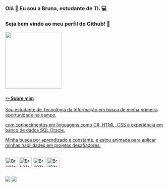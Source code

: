 ### Olá 👋 Eu sou a Bruna, estudante de TI. 💻
<h3> Seja bem vindo ao meu perfil do Github! 🚀 </h3>

<div>
  <a href=https://github.com/brunasantoss95>
    <img height="180em" src="https://github-readme-stats.vercel.app/api?username=brunasantoss95&theme=synthwave&show_icons=true&include_all_comits-true&count-private_true"/>
</div>

<div><h4>〰️ Sobre mim</h4>
<p>Sou estudante de Tecnologia da Informação em busca de minha primeira oportunidade no campo, 
  <p>com conhecimentos em linguagens como C#, HTML, CSS e experiência em banco de dados SQL Oracle.</p> 
  <p>Minha busca por aprendizado é constante, e estou animada para aplicar minhas habilidades em projetos desafiadores.</p>
</div>

<div style="display: inline_block"><br>
  <img align="center" alt="Bruna-C#" height="30" width="40" src="https://cdn.jsdelivr.net/gh/devicons/devicon/icons/csharp/csharp-original.svg" />
  <img align="center" alt="Bruna-html" height="30" width="40" src="https://cdn.jsdelivr.net/gh/devicons/devicon/icons/html5/html5-original.svg" />
  <img align="center" alt="Bruna-css" height="30" width="40" src="https://cdn.jsdelivr.net/gh/devicons/devicon/icons/css3/css3-original.svg" />
  <img align="center" alt="Bruna-oracle" height="30" width="40" src="https://cdn.jsdelivr.net/gh/devicons/devicon/icons/oracle/oracle-original.svg" />
                    
</div>

##

<div>
  <a href="https://www.instagram.com/brunatech_" target="_blank"><img src="https://img.shields.io/badge/Instagram-E4405F?style=for-the-badge&logo=instagram&logoColor=white" target="_blank"></a>
    <a href="https://www.linkedin.com/in/brunassantos95/" target="_blank"><img src="https://img.shields.io/badge/-LinkedIn-%230077B5?style=for-the-badge&logo=linkedin&logoColor=white" target="_blank"></a> 

  </div>

